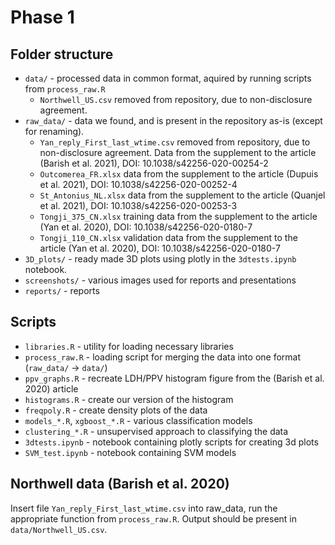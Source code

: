 # Phase 1

## Folder structure

* `data/` - processed data in common format, aquired by running scripts from `process_raw.R`
  * `Northwell_US.csv` removed from repository, due to non-disclosure agreement.
* `raw_data/` - data we found, and is present in the repository as-is (except for renaming).
  * `Yan_reply_First_last_wtime.csv` removed from repository, due to non-disclosure agreement. Data from the supplement to the article (Barish et al. 2021), DOI: 10.1038/s42256-020-00254-2
  * `Outcomerea_FR.xlsx` data from the supplement to the article (Dupuis et al. 2021), DOI: 10.1038/s42256-020-00252-4
  * `St_Antonius_NL.xlsx` data from the supplement to the article (Quanjel et al. 2021), DOI: 10.1038/s42256-020-00253-3
  * `Tongji_375_CN.xlsx` training data from the supplement to the article (Yan et al. 2020), DOI: 10.1038/s42256-020-0180-7
  * `Tongji_110_CN.xlsx` validation data from the supplement to the article (Yan et al. 2020), DOI: 10.1038/s42256-020-0180-7
* `3D_plots/` - ready made 3D plots using plotly in the `3dtests.ipynb` notebook.
* `screenshots/` - various images used for reports and presentations
* `reports/` - reports

## Scripts
* `libraries.R` - utility for loading necessary libraries
* `process_raw.R` - loading script for merging the data into one format (`raw_data/` -> `data/`)
* `ppv_graphs.R` - recreate LDH/PPV histogram figure from the (Barish et al. 2020) article
* `histograms.R` - create our version of the histogram
* `freqpoly.R` - create density plots of the data
* `models_*.R`, `xgboost_*.R` - various classification models
* `clustering_*.R` - unsupervised approach to classifying the data
* `3dtests.ipynb` - notebook containing plotly scripts for creating 3d plots
* `SVM_test.ipynb` - notebook containing SVM models

## Northwell data (Barish et al. 2020)
Insert file `Yan_reply_First_last_wtime.csv` into raw_data, run the appropriate function from `process_raw.R`. Output should be present in
`data/Northwell_US.csv`.
